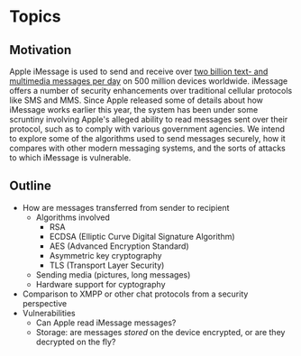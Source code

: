 Topics
======

Motivation
----------

Apple iMessage is used to send and receive over [two billion text- and multimedia messages per day][1] on 500 million devices worldwide. iMessage offers a number of security enhancements over traditional cellular protocols like SMS and MMS. Since Apple released some of details about how iMessage works earlier this year, the system has been under some scruntiny involving Apple's alleged ability to read messages sent over their protocol, such as to comply with various government agencies. We intend to explore some of the algorithms used to send messages securely, how it compares with other modern messaging systems, and the sorts of attacks to which iMessage is vulnerable.

Outline
-------

* How are messages transferred from sender to recipient
    * Algorithms involved
       * RSA 
       * ECDSA (Elliptic Curve Digital Signature Algorithm)
       * AES (Advanced Encryption Standard)
       * Asymmetric key cryptography
       * TLS (Transport Layer Security)
    * Sending media (pictures, long messages)
    * Hardware support for cyptography
* Comparison to XMPP or other chat protocols from a security perspective
* Vulnerabilities
    * Can Apple read iMessage messages?
    * Storage: are messages *stored* on the device encrypted, or are they decrypted on the fly?

[1]: http://appleinsider.com/articles/13/01/23/apple-sees-2b-imessages-sent-every-day-from-half-a-billion-ios-devices
